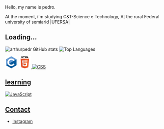 Hello, my name is pedro.

At the moment, i'm studying C&T-Science e Technology, At the rural Federal university of semiarid |UFERSA|

## Loading...

![arthurpedr GitHub stats](https://github-readme-stats.vercel.app/api?username=arthurpedr&show_icons=true&theme=radical)
![Top Languages](https://github-readme-stats.vercel.app/api/top-langs/?username=arthurpedr&layout=compact&theme=radical)
  
<img src="https://raw.githubusercontent.com/devicons/devicon/master/icons/c/c-original.svg" alt="c" width="40" height="40"/> </a> <a href="https://www.w3schools.com/css/" target="_blank" rel="noreferrer">
<img src="https://raw.githubusercontent.com/devicons/devicon/master/icons/html5/html5-original-wordmark.svg" alt="html5" width="40" height="40"/> </a> <a href="https://www.java.com" target="_blank" rel="noreferrer">
<img src="https://cdn.jsdelivr.net/gh/devicons/devicon/icons/css3/css3-original.svg" alt="CSS" width="40" height="40"/>

## learning

<img src="https://cdn.jsdelivr.net/gh/devicons/devicon/icons/javascript/javascript-original.svg" alt="JavaScript" width="40" height="40"/>

## Contact
- [Instagram](https://www.instagram.com/pedro_marrtins/)

